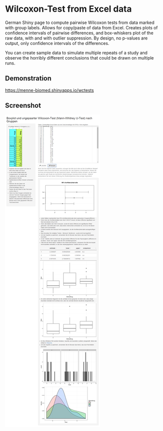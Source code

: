 # Wilcoxon-Test from Excel data

German Shiny page to compute pairwise Wilcoxon tests from data marked with group labels.
Allows for copy/paste of data from Excel. Creates plots of confidence intervals of pairwise differences, and box-whiskers plot of the raw data, with and with outlier suppression. By design, no p-values are output, only confidence intervals of the differences. 

You can create sample data to simulate multiple repeats of a study and observe the horribly different conclusions that could be drawn on multiple runs. 

## Demonstration

https://menne-biomed.shinyapps.io/wctests

## Screenshot

![Screenshot](screenshot.png)
